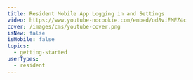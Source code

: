 ```yaml
---
title: Resident Mobile App Logging in and Settings
video: https://www.youtube-nocookie.com/embed/od8viEMEZ4c
cover: /images/cms/youtube-cover.png
isNew: false
isMobile: false
topics:
  - getting-started
userTypes:
  - resident
---
```

